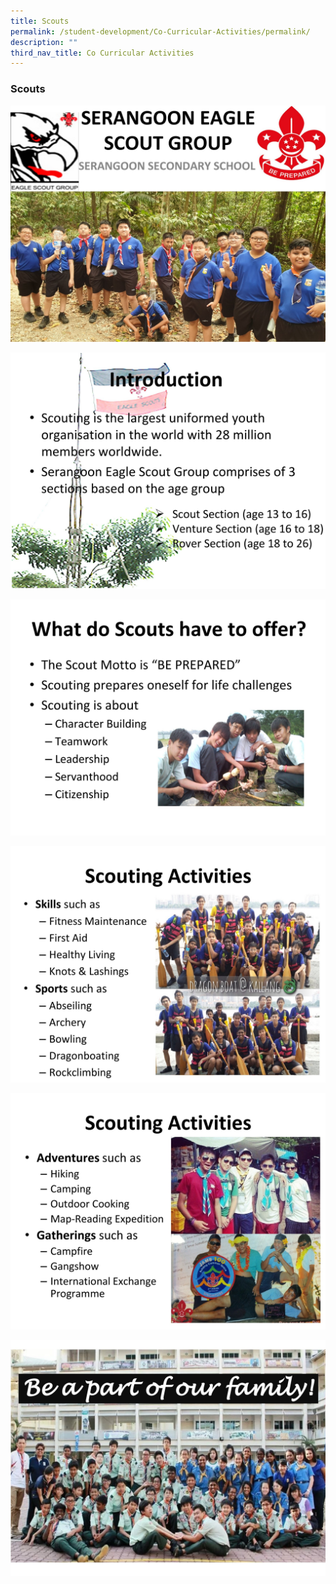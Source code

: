 ```yaml
---
title: Scouts
permalink: /student-development/Co-Curricular-Activities/permalink/
description: ""
third_nav_title: Co Curricular Activities
---
```

### Scouts

![](/images/scouts1.jpg)

![](/images/scouts2.jpg)

![](/images/scouts3.jpg)

![](/images/scouts4.jpg)

![](/images/scouts5.jpg)

![](/images/scouts6.jpg)